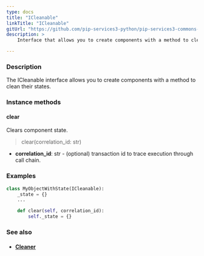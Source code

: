```yaml
---
type: docs
title: "ICleanable"
linkTitle: "ICleanable"
gitUrl: "https://github.com/pip-services3-python/pip-services3-commons-python"
description: >
    Interface that allows you to create components with a method to clean their states.

---
```


### Description

The ICleanable interface allows you to create components with a method to clean their states.

### Instance methods

#### clear
Clears component state.

> clear(correlation_id: str)

- **correlation_id**: str - (optional) transaction id to trace execution through call chain.

### Examples
```python
class MyObjectWithState(ICleanable):
    _state = {}
    ...

    def clear(self, correlation_id):
        self._state = {}  
```

### See also
- #### [Cleaner](../cleaner)
